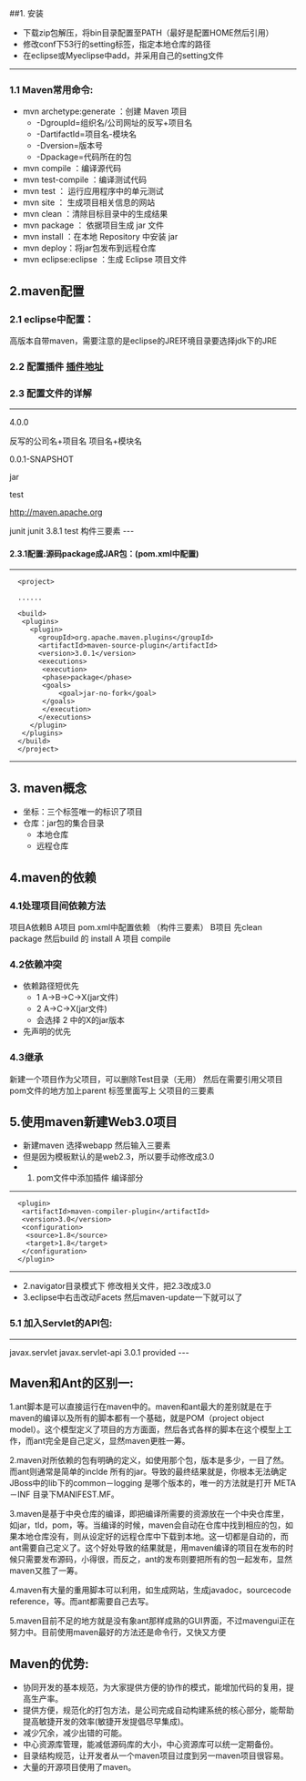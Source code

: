 ##1. 安装
* 下载zip包解压，将bin目录配置至PATH（最好是配置HOME然后引用）
* 修改conf下53行的setting标签，指定本地仓库的路径
* 在eclipse或Myeclipse中add，并采用自己的setting文件

*****
### 1.1 Maven常用命令:
* mvn archetype:generate ：创建 Maven 项目
    * -DgroupId=组织名/公司网址的反写+项目名
    * -DartifactId=项目名-模块名
    * -Dversion=版本号
    * -Dpackage=代码所在的包
* mvn compile ：编译源代码
* mvn test-compile ：编译测试代码
* mvn test ： 运行应用程序中的单元测试
* mvn site ： 生成项目相关信息的网站
* mvn clean ：清除目标目录中的生成结果
* mvn package ： 依据项目生成 jar 文件
* mvn install ：在本地 Repository 中安装 jar
* mvn deploy：将jar包发布到远程仓库
* mvn eclipse:eclipse ：生成 Eclipse 项目文件

## 2.maven配置
### 2.1 eclipse中配置：
高版本自带maven，需要注意的是eclipse的JRE环境目录要选择jdk下的JRE

### 2.2 配置插件 [插件地址](http://maven.apache.org/plugins/index.html)

### 2.3 配置文件的详解
---
   <project xmlns="http://maven.apache.org/POM/4.0.0" xmlns:xsi="http://www.w3.org/2001/XMLSchema-instance"
  xsi:schemaLocation="http://maven.apache.org/POM/4.0.0 http://maven.apache.org/xsd/maven-4.0.0.xsd">
  <!--当前pom的版本号-->
  <modelVersion>4.0.0</modelVersion>

  <groupId>反写的公司名+项目名</groupId>
  <artifactId>项目名+模块名</artifactId>
  <!--
      第一个 0 是大版本号
      第二个 0 是分支版本号
      第三个 0 是小版本号
      snapshot 快照
      alpha 内部测试
      beta 公测
      Release 稳定
      GA 正式发布
  -->
  <version>0.0.1-SNAPSHOT</version>
  <!--jar war zip pom-->
  <packaging>jar</packaging>
  <!--项目描述名-->
  <name>test</name>
  <!--项目地址-->
  <url>http://maven.apache.org</url>
  <!--项目描述-->
  <description></description>
  <developers></developers>
  <licenses></licenses>
  <orgnazation></orgnazation>
  <!--
      依赖
  -->
  <dependencies>
    <dependency>
      <groupId>junit</groupId>
      <artifactId>junit</artifactId>
      <version>3.8.1</version>
      <!--
         test 表明这个构件只在junit  中可以被引用
         compile 默认的
         provided 只在编译中引用
         runtime 编译和运行都有效
      -->
      <scope>test</scope>
      <!--设置依赖是否可选，默认是false-->
      <optional></optional>
      <!--排除依赖传递列表-->
      <exclusions></exclusions>
    </dependency>
  </dependencies>
  <dependencyManagement>
  </dependencyManagement>
  
  <build>
   <plugins>
      构件三要素
   </plugins>
  </build>
  <!--继承-->
  <parent></parent>
  <modules>
      <module></module>
  </modules>
---

#### 2.3.1配置:源码package成JAR包：(pom.xml中配置)
---
      <project>

      ......
      
      <build>
       <plugins>
         <plugin>
           <groupId>org.apache.maven.plugins</groupId>
           <artifactId>maven-source-plugin</artifactId>
           <version>3.0.1</version>
           <executions>
           	<execution>
           	<phase>package</phase>
           	<goals>
           		<goal>jar-no-fork</goal>
           	</goals>
           	</execution>
           </executions>
         </plugin>
       </plugins>
      </build>
      </project>
---

## 3. maven概念
- 坐标：三个标签唯一的标识了项目
- 仓库：jar包的集合目录
    - 本地仓库
    - 远程仓库

## 4.maven的依赖
### 4.1处理项目间依赖方法
项目A依赖B
A项目 pom.xml中配置依赖 （构件三要素）
B项目 先clean package
      然后build 的 install
A 项目 compile

### 4.2依赖冲突
- 依赖路径短优先
   - 1 A->B->C->X(jar文件)
   - 2 A->C->X(jar文件)
   - 会选择 2 中的X的jar版本
- 先声明的优先

### 4.3继承
新建一个项目作为父项目，可以删除Test目录（无用）
然后在需要引用父项目pom文件的地方加上parent 标签里面写上 父项目的三要素

## 5.使用maven新建Web3.0项目
- 新建maven 选择webapp 然后输入三要素
- 但是因为模板默认的是web2.3，所以要手动修改成3.0
- 1. pom文件中添加插件 编译部分
---
      <plugin>
       <artifactId>maven-compiler-plugin</artifactId>
       <version>3.0</version>
       <configuration>
        <source>1.8</source>
        <target>1.8</target>
       </configuration>
      </plugin>
---
- 2.navigator目录模式下 修改相关文件，把2.3改成3.0
- 3.eclipse中右击改动Facets 然后maven-update一下就可以了

### 5.1 加入Servlet的API包:
---
<dependency>
    <groupId>javax.servlet</groupId>
    <artifactId>javax.servlet-api</artifactId>
    <version>3.0.1</version>
    <scope>provided</scope>
	</dependency>
---


## Maven和Ant的区别一:

1.ant脚本是可以直接运行在maven中的。maven和ant最大的差别就是在于maven的编译以及所有的脚本都有一个基础，就是POM（project object model）。这个模型定义了项目的方方面面，然后各式各样的脚本在这个模型上工作，而ant完全是自己定义，显然maven更胜一筹。

2.maven对所依赖的包有明确的定义，如使用那个包，版本是多少，一目了然。而ant则通常是简单的inclde 所有的jar。导致的最终结果就是，你根本无法确定JBoss中的lib下的common－logging 是哪个版本的，唯一的方法就是打开 META－INF 目录下MANIFEST.MF。

3.maven是基于中央仓库的编译，即把编译所需要的资源放在一个中央仓库里，如jar，tld，pom，等。当编译的时候，maven会自动在仓库中找到相应的包，如果本地仓库没有，则从设定好的远程仓库中下载到本地。这一切都是自动的，而ant需要自己定义了。这个好处导致的结果就是，用maven编译的项目在发布的时候只需要发布源码，小得很，而反之，ant的发布则要把所有的包一起发布，显然maven又胜了一筹。

4.maven有大量的重用脚本可以利用，如生成网站，生成javadoc，sourcecode reference，等。而ant都需要自己去写。

5.maven目前不足的地方就是没有象ant那样成熟的GUI界面，不过mavengui正在努力中。目前使用maven最好的方法还是命令行，又快又方便

## Maven的优势:

- 协同开发的基本规范，为大家提供方便的协作的模式，能增加代码的复用，提高生产率。
- 提供方便，规范化的打包方法，是公司完成自动构建系统的核心部分，能帮助提高敏捷开发的效率(敏捷开发提倡尽早集成)。
- 减少冗余，减少出错的可能。
- 中心资源库管理，能减低源码库的大小，中心资源库可以统一定期备份。
- 目录结构规范，让开发者从一个maven项目过度到另一maven项目很容易。
- 大量的开源项目使用了maven。     

